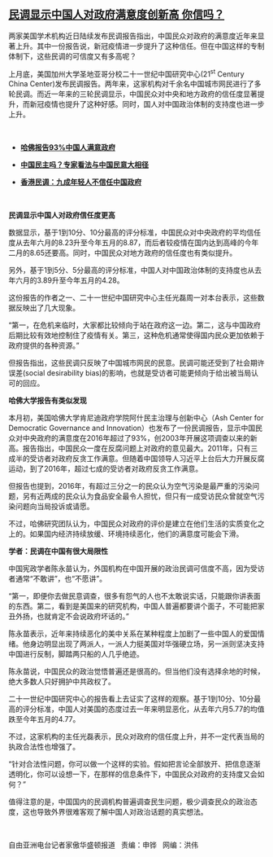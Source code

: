 <!--1595276015000-->
[民调显示中国人对政府满意度创新高  你信吗？](https://www.rfa.org/mandarin/yataibaodao/zhengzhi/hc-07202020120704.html)
------

<p>两家美国学术机构近日陆续发布民调报告指出，中国民众对政府的满意度近年来显著上升。其中一份报告说，新冠疫情进一步提升了这种信任。但在中国这样的专制体制下，这些民调的可信度又有多高呢？</p><p>上月底，美国加州大学圣地亚哥分校二十一世纪中国研究中心(21<sup>st</sup> Century China Center)发布民调报告。两年来，这家机构对千余名中国城市网民进行了多轮民调。而近一年来的三轮民调显示，中国民众对中央和地方政府的信任度显著提升，而新冠疫情也提升了这种好感。同时，国人对中国政治体制的支持度也进一步上升。</p><p> </p><ul><li><b><a class="external-link" href="http://www.rfa.org/mandarin/Xinwen/2-07192020105338.html">哈佛报告93%中国人满意政府</a></b></li></ul><ul><li><b><a class="external-link" href="http://www.rfa.org/mandarin/yataibaodao/zhengzhi/wy-06172020100011.html">中国民主吗？专家看法与中国民意大相径</a></b></li></ul><ul><li><b><a class="external-link" href="http://www.rfa.org/mandarin/yataibaodao/gangtai/hj-08062019120432.html">香港民调：九成年轻人不信任中国政府</a></b></li></ul><p> </p><p><b>民调显示中国人对政府信任度更高</b></p><p>数据显示，基于1到10分、10分最高的评分标准，中国民众对中央政府的平均信任度从去年六月的8.23升至今年五月的8.87，而后者较疫情在国内达到高峰的今年二月的8.65还要高。同时，中国民众对地方政府的信任度也有类似提升。</p><p>另外，基于1到5分、5分最高的评分标准，中国人对中国政治体制的支持度也从去年六月的3.89升至今年五月的4.28。</p><p>这份报告的作者之一、二十一世纪中国研究中心主任光磊周一对本台表示，这些数据反映出了几大现象。</p><p>“第一，在危机来临时，大家都比较倾向于站在政府这一边。第二，这与中国政府后期比较有效地控制住了疫情有关。第三，这种危机通常使得国内民众更加依赖于政府提供的各种资源。”</p><p>但报告指出，这些民调只反映了中国城市网民的民意。民调可能还受到了社会期许误差(social desirability bias)的影响，也就是受访者可能更倾向于给出被当局认可的回应。</p><p><b>哈佛大学报告有类似发现</b></p><p>本月初，美国哈佛大学肯尼迪政府学院阿什民主治理与创新中心（Ash Center for Democratic Governance and Innovation）也发布了一份民调报告，显示中国民众对中央政府的满意度在2016年超过了93%，创2003年开展这项调查以来的新高。报告指出，中国民众一度在反腐问题上对政府的意见最大。2011年，只有三成半的受访者对政府反贪工作满意。但随着中国领导人习近平上台后大力开展反腐运动，到了2016年，超过七成的受访者对政府反贪工作满意。</p><p>但报告也提到，2016年，有超过三分之一的民众认为空气污染是最严重的污染问题，另有近两成的民众认为食品安全最令人担忧，但只有一成受访民众曾就空气污染问题向当局投诉或请愿。</p><p>不过，哈佛研究团队认为，中国民众对政府的评价是建立在他们生活的实质变化之上的。如果国内经济持续放缓、环境持续恶化，他们的满意度可能会下滑。</p><p><b>学者：民调在中国有很大局限性</b></p><p>中国宪政学者陈永苗认为，外国机构在中国开展的政治民调可信度不高，因为受访者通常“不敢讲”，也“不愿讲”。</p><p>“第一，即便你去做民意调查，很多有怨气的人也不太敢说实话，只能跟你讲表面的东西。第二，看到是美国来的研究机构，中国人普遍都要讲个面子，不可能把家丑外扬，也就肯定不会说政府坏话的。”</p><p>陈永苗表示，近年来持续恶化的美中关系在某种程度上加剧了一些中国人的爱国情绪。他身边明显出现了两派人，一派人力挺美国对华强硬立场，另一派则坚决支持中国进行反制，脚踏两只船的人几乎绝迹。</p><p>陈永苗说，中国民众的政治觉悟普遍还是很高的。但当他们没有选择余地的时候，绝大多数人只好拥护中共政权了。</p><p>二十一世纪中国研究中心的报告看上去证实了这样的观察。基于1到10分、10分最高的评分标准，中国人对美国的态度过去一年来明显恶化，从去年六月5.77的均值跌至今年五月的4.77。</p><p>不过，这家机构的主任光磊表示，民众对政府的信任度上升，并不一定代表当局的执政合法性也增强了。</p><p>“针对合法性问题，你可以做一个这样的实验。假如把言论全部放开、把信息逐渐透明化，你可以设想一下，在那样的信息条件下，中国民众对政府的支持度又会如何？”</p><p>值得注意的是，中国国内的民调机构普遍调查民生问题，极少调查民众的政治态度，这也导致外界很难客观了解中国人对政治话题的真实想法。</p><p> </p><p>自由亚洲电台记者家傲华盛顿报道   责编：申铧   网编：洪伟</p>
